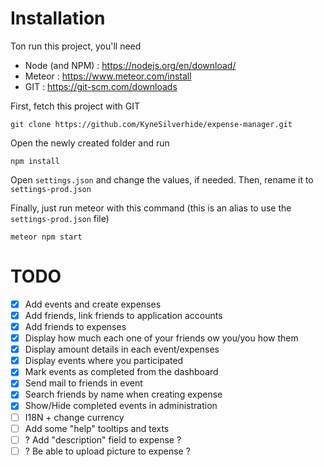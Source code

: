 # Installation
Ton run this project, you'll need
* Node (and NPM) :  https://nodejs.org/en/download/
* Meteor : https://www.meteor.com/install
* GIT : https://git-scm.com/downloads
 
First, fetch this project with GIT
```
git clone https://github.com/KyneSilverhide/expense-manager.git
 ```
Open the newly created folder and run
 ```
npm install
 ```
 
Open `settings.json` and change the values, if needed. Then, rename it to `settings-prod.json`
 
Finally, just run meteor with this command (this is an alias to use the `settings-prod.json` file)
```
meteor npm start
```

# TODO
- [x] Add events and create expenses
- [x] Add friends, link friends to application accounts
- [x] Add friends to expenses
- [x] Display how much each one of your friends ow you/you how them
- [x] Display amount details in each event/expenses
- [x] Display events where you participated
- [x] Mark events as completed from the dashboard 
- [x] Send mail to friends in event
- [x] Search friends by name when creating expense
- [X] Show/Hide completed events in administration
- [ ] I18N + change currency
- [ ] Add some "help" tooltips and texts
- [ ] ? Add "description" field to expense ?
- [ ] ? Be able to upload picture to expense ?
